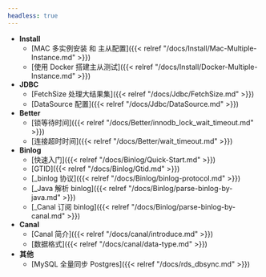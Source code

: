 ```yaml
---
headless: true
---
```


* **Install**
  * [MAC 多实例安装 和 主从配置]({{< relref "/docs/Install/Mac-Multiple-Instance.md" >}})
  * [使用 Docker 搭建主从测试]({{< relref "/docs/Install/Docker-Multiple-Instance.md" >}})
* **JDBC**
  * [FetchSize 处理大结果集]({{< relref "/docs/Jdbc/FetchSize.md" >}})
  * [DataSource 配置]({{< relref "/docs/Jdbc/DataSource.md" >}})
* **Better**
  * [锁等待时间]({{< relref "/docs/Better/innodb_lock_wait_timeout.md" >}})
  * [连接超时时间]({{< relref "/docs/Better/wait_timeout.md" >}})
* **Binlog**
  * [快速入门]({{< relref "/docs/Binlog/Quick-Start.md" >}})
  * [GTID]({{< relref "/docs/Binlog/Gtid.md" >}})
  * [_binlog 协议]({{< relref "/docs/Binlog/binlog-protocol.md" >}})
  * [_Java 解析 binlog]({{< relref "/docs/Binlog/parse-binlog-by-java.md" >}})
  * [_Canal 订阅 binlog]({{< relref "/docs/Binlog/parse-binlog-by-canal.md" >}})
* **Canal**
  * [Canal 简介]({{< relref "/docs/canal/introduce.md" >}})
  * [数据格式]({{< relref "/docs/canal/data-type.md" >}})
* **其他**
  * [MySQL 全量同步 Postgres]({{< relref "/docs/rds_dbsync.md" >}})



